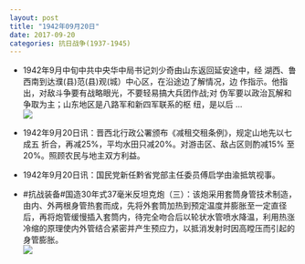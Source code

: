 ```yaml
---
layout: post
title: "1942年09月20日"
date: 2017-09-20
categories: 抗日战争(1937-1945)
---
```


<meta name="referrer" content="no-referrer" />

- 1942年9月中旬中共中央华中局书记刘少奇由山东返回延安途中，经 湖西、鲁西南到达濮(县)范(县)观(城）中心区，在沿途边了解情况，边 作指示。他指出，对敌斗争要有战略眼光，不要轻易搞大兵团作战;对 伪军要以政治瓦解和争取为主；山东地区是八路军和新四军联系的枢 纽，是以后 ... <br/><img src="https://wx2.sinaimg.cn/large/aca367d8ly1fjqa3mvj86j20c809zglo.jpg" />

- 1942年9月20日讯：晋西北行政公署颁布《减租交租条例》，规定山地先以七成五 折合，再减25%，平均水田只减20%。对游击区、敌占区则酌减15% 至20%。照顾农民与地主双方利益。 

- 1942年9月20日讯：国民党新任黔省党部主任委员傅启学由渝抵筑视事。 

- #抗战装备#国造30年式37毫米反坦克炮（三）：该炮采用套筒身管技术制造，由内、外两根身管热套而成，先将外套筒加热到预定温度并膨胀至一定直径后，再将炮管缓慢插入套筒内，待完全吻合后以轮状水管喷水降温，利用热涨冷缩的原理使内外管结合紧密并产生预应力，以抵消发射时因高瞠压而引起的身管膨胀。 <br/><img src="https://wx1.sinaimg.cn/large/aca367d8ly1fjpsqua64lj20dk0qojx1.jpg" />

